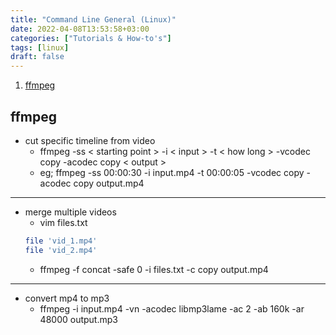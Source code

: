 ```yaml
---
title: "Command Line General (Linux)"
date: 2022-04-08T13:53:58+03:00
categories: ["Tutorials & How-to's"]
tags: [linux]
draft: false
---
```


1. [ffmpeg](#ffmpeg)

## ffmpeg
- cut specific timeline from video
    - ffmpeg -ss < starting point > -i < input > -t < how long > -vcodec copy -acodec copy < output >
    - eg; ffmpeg -ss 00:00:30 -i input.mp4 -t 00:00:05 -vcodec copy -acodec copy output.mp4
---
- merge multiple videos
    - vim files.txt
    ```bash
    file 'vid_1.mp4'
    file 'vid_2.mp4'
    ```
    - ffmpeg -f concat -safe 0 -i files.txt -c copy output.mp4
---
- convert mp4 to mp3
    - ffmpeg -i input.mp4 -vn -acodec libmp3lame -ac 2 -ab 160k -ar 48000 output.mp3
